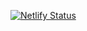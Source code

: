 [![Netlify Status](https://api.netlify.com/api/v1/badges/2691381f-a60e-4c60-9445-7e0b124af683/deploy-status)](https://app.netlify.com/sites/beautiful-malabi-cbb286/deploys)

